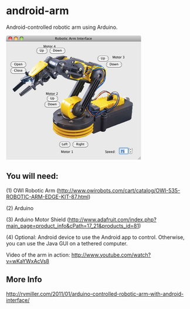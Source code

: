 # android-arm
Android-controlled robotic arm using Arduino.

![Java GUI to control robotic arm](https://github.com/rvmiller89/android-arm/raw/master/arm.png)

## You will need:
(1) OWI Robotic Arm (http://www.owirobots.com/cart/catalog/OWI-535-ROBOTIC-ARM-EDGE-KIT-87.html)

(2) Arduino

(3) Arduino Motor Shield (http://www.adafruit.com/index.php?main_page=product_info&cPath=17_21&products_id=81)

(4) Optional: Android device to use the Android app to control. Otherwise, you can use the Java GUI on a tethered computer.

Video of the arm in action: http://www.youtube.com/watch?v=wKaYWxAcVs8 

## More Info
http://rvmiller.com/2011/01/arduino-controlled-robotic-arm-with-android-interface/
